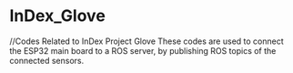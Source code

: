 # InDex_Glove
//Codes Related to InDex Project Glove
These codes are used to connect the ESP32 main board to a ROS server, by publishing ROS topics of the connected sensors.
